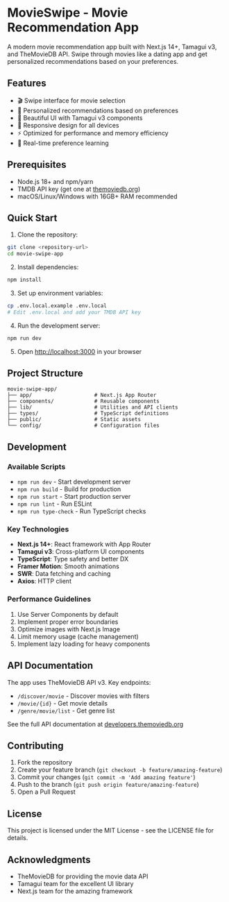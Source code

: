 # MovieSwipe - Movie Recommendation App

A modern movie recommendation app built with Next.js 14+, Tamagui v3, and TheMovieDB API. Swipe through movies like a dating app and get personalized recommendations based on your preferences.

## Features

- 🎬 Swipe interface for movie selection
- 🎯 Personalized recommendations based on preferences
- 🎨 Beautiful UI with Tamagui v3 components
- 📱 Responsive design for all devices
- ⚡ Optimized for performance and memory efficiency
- 🔄 Real-time preference learning

## Prerequisites

- Node.js 18+ and npm/yarn
- TMDB API key (get one at [themoviedb.org](https://www.themoviedb.org/settings/api))
- macOS/Linux/Windows with 16GB+ RAM recommended

## Quick Start

1. Clone the repository:
```bash
git clone <repository-url>
cd movie-swipe-app
```

2. Install dependencies:
```bash
npm install
```

3. Set up environment variables:
```bash
cp .env.local.example .env.local
# Edit .env.local and add your TMDB API key
```

4. Run the development server:
```bash
npm run dev
```

5. Open [http://localhost:3000](http://localhost:3000) in your browser

## Project Structure

```
movie-swipe-app/
├── app/                    # Next.js App Router
├── components/             # Reusable components
├── lib/                    # Utilities and API clients
├── types/                  # TypeScript definitions
├── public/                 # Static assets
└── config/                 # Configuration files
```

## Development

### Available Scripts

- `npm run dev` - Start development server
- `npm run build` - Build for production
- `npm run start` - Start production server
- `npm run lint` - Run ESLint
- `npm run type-check` - Run TypeScript checks

### Key Technologies

- **Next.js 14+**: React framework with App Router
- **Tamagui v3**: Cross-platform UI components
- **TypeScript**: Type safety and better DX
- **Framer Motion**: Smooth animations
- **SWR**: Data fetching and caching
- **Axios**: HTTP client

### Performance Guidelines

1. Use Server Components by default
2. Implement proper error boundaries
3. Optimize images with Next.js Image
4. Limit memory usage (cache management)
5. Implement lazy loading for heavy components

## API Documentation

The app uses TheMovieDB API v3. Key endpoints:

- `/discover/movie` - Discover movies with filters
- `/movie/{id}` - Get movie details
- `/genre/movie/list` - Get genre list

See the full API documentation at [developers.themoviedb.org](https://developers.themoviedb.org/3)

## Contributing

1. Fork the repository
2. Create your feature branch (`git checkout -b feature/amazing-feature`)
3. Commit your changes (`git commit -m 'Add amazing feature'`)
4. Push to the branch (`git push origin feature/amazing-feature`)
5. Open a Pull Request

## License

This project is licensed under the MIT License - see the LICENSE file for details.

## Acknowledgments

- TheMovieDB for providing the movie data API
- Tamagui team for the excellent UI library
- Next.js team for the amazing framework